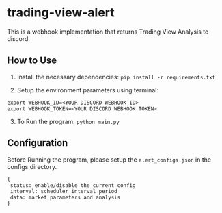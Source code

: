 # trading-view-alert

This is a webhook implementation that returns Trading View Analysis to discord.


## How to Use
1. Install the necessary dependencies:
`pip install -r requirements.txt`

2. Setup the environment parameters using terminal:
```
export WEBHOOK_ID=<YOUR DISCORD WEBHOOK ID>
export WEBHOOK_TOKEN=<YOUR DISCORD WEBHOOK TOKEN>
```

3. To Run the program:
`python main.py`


## Configuration
Before Running the program, please setup the `alert_configs.json` in the configs directory.
```
{
 status: enable/disable the current config
 interval: scheduler interval period
 data: market parameters and analysis
}
```

